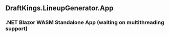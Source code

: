 ## DraftKings.LineupGenerator.App

### .NET Blazor WASM Standalone App (waiting on multithreading support)
